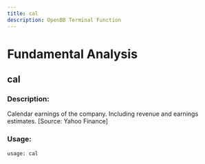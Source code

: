 ```yaml
---
title: cal
description: OpenBB Terminal Function
---
```


# Fundamental Analysis

## cal

### Description: 

Calendar earnings of the company. Including revenue and earnings estimates. [Source: Yahoo Finance]

### Usage: 
```python
usage: cal
```



